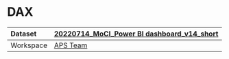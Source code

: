 



# DAX

|Dataset|[20220714_MoCI_Power BI dashboard_v14_short](./../20220714_MoCI_Power-BI-dashboard_v14_short.md)|
| :--- | :--- |
|Workspace|[APS Team](../../Workspaces/APS-Team.md)|
